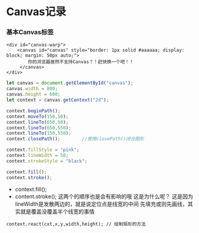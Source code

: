 # Canvas记录
### 基本Canvas标签
```
<div id="canvas-warp">
    <canvas id="canvas" style="border: 1px solid #aaaaaa; display: block; margin: 50px auto;">
        你的浏览器居然不支持Canvas？！赶快换一个吧！！
     </canvas>
</div>
```

````javascript
let canvas = document.getElementById("canvas");
canvas.width = 800;
canvas.height = 600;
let context = canvas.getContext("2d");

context.beginPath();
context.moveTo(150,50);
context.lineTo(650,50);
context.lineTo(650,550);
context.lineTo(150,550);
context.closePath();        //使用closePath()闭合图形

context.fillStyle = "pink";
context.lineWidth = 50;
context.strokeStyle = "black";

context.fill();
context.stroke();

````
* context.fill();
* content.stroke();
   这两个的顺序也是会有影响的哦
   这是为什么呢？
   这是因为lineWidth是发散两边的，就是说定位点是线宽的中间
   先填充或则先画线，其实就是覆盖没覆盖半个线宽的事情

```context.react(cxt,x,y,width,height); // 绘制矩形的方法```
